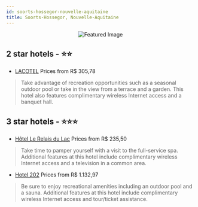 ```yaml
---
id: soorts-hossegor-nouvelle-aquitaine
title: Soorts-Hossegor, Nouvelle-Aquitaine
---
```


<center><img src="https://i.travelapi.com/hotels/5000000/4620000/4619000/4618998/6bac9d5c_z.jpg" alt="Featured Image" /></center>


##  2 star hotels - ⭐️⭐️

-    [LACOTEL](https://us.hurb.com/hotels/soorts-hossegor/lacotel-JNP-JP517960?cmp=18055) Prices from R$ 305,78
   > Take advantage of recreation opportunities such as a seasonal outdoor pool or take in the view from a terrace and a garden. This hotel also features complimentary wireless Internet access and a banquet hall.

##  3 star hotels - ⭐️⭐️⭐️

-    [Hôtel Le Relais du Lac](https://us.hurb.com/hotels/soorts-hossegor/hotel-le-relais-du-lac-JNP-JP399413?cmp=18055) Prices from R$ 235,50
   > Take time to pamper yourself with a visit to the full-service spa. Additional features at this hotel include complimentary wireless Internet access and a television in a common area.
-    [Hotel 202](https://us.hurb.com/hotels/soorts-hossegor/hotel-202-JNP-JP672198?cmp=18055) Prices from R$ 1.132,97
   > Be sure to enjoy recreational amenities including an outdoor pool and a sauna. Additional features at this hotel include complimentary wireless Internet access and tour/ticket assistance.
